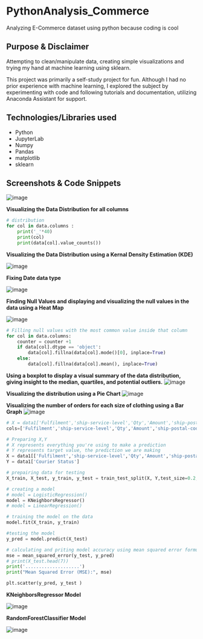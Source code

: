 # PythonAnalysis_Commerce
Analyzing E-Commerce dataset using python because coding is cool

##  Purpose & Disclaimer
Attempting to clean/manipulate data, creating simple visualizations and trying my hand at machine learning using sklearn.

This project was primarily a self-study project for fun. Although I had no prior experience with machine learning, I explored the subject by experimenting with code and following tutorials and documentation, utilizing Anaconda Assistant for support.

## Technologies/Libraries used
   - Python
   - JupyterLab
   - Numpy
   - Pandas
   - matplotlib
   - sklearn

## Screenshots & Code Snippets
![image](https://github.com/user-attachments/assets/bc2acc23-d78e-453f-a651-54d640720774)


**Visualizing the Data Distribution for all columns**
```python
# distribution
for col in data.columns :
    print('_'*40)
    print(col)
    print(data[col].value_counts())
```
**Visualizing the Data Distribution using a Kernal Density Estimation (KDE)**

![image](https://github.com/user-attachments/assets/5aa25624-03d2-4b9f-a768-932e54d34067)


**Fixing Date data type**

![image](https://github.com/user-attachments/assets/209104e6-0d38-4081-a3ac-785011301d73)


**Finding Null Values and displaying and visualizing the null values in the data using a Heat Map**

![image](https://github.com/user-attachments/assets/f1bd56b8-f3d1-4343-b923-8a9b40a56b8e)

```python
# Filling null values with the most common value inside that column
for col in data.columns:
    counter = counter +1 
    if data[col].dtype == 'object':
        data[col].fillna(data[col].mode()[0], inplace=True)
    else:
        data[col].fillna(data[col].mean(), inplace=True)
```

**Using a boxplot to display a visual summary of the data distribution, giving insight to the median, quartiles, and potential outliers.**
![image](https://github.com/user-attachments/assets/4e7361a0-900b-4f41-a918-f68e34cb0db5)

**Visualizing the distribution using a Pie Chart**
![image](https://github.com/user-attachments/assets/9f63a6ac-bd31-4c58-8e77-290f72fed947)


**Visualizing the number of orders for each size of clothing using a Bar Graph**
![image](https://github.com/user-attachments/assets/6de36d9f-eb3e-4897-888c-ad12c179c41e)


```python
# X = data1['Fulfilment','ship-service-level','Qty','Amount','ship-postal-code','B2B','Month'] 
cols=['Fulfilment','ship-service-level','Qty','Amount','ship-postal-code','B2B','Month']

# Preparing X,Y 
# X represents everything you're using to make a prediction
# Y represents target value, the prediction we are making
X = data1[['Fulfilment','ship-service-level','Qty','Amount','ship-postal-code','B2B','Month']]
Y = data1['Courier Status'] 

# prepairing data for testing
X_train, X_test, y_train, y_test = train_test_split(X, Y,test_size=0.2, random_state=45)

# creating a model
# model = LogisticRegression()
model = KNeighborsRegressor()
# model = LinearRegression()

# training the model on the data
model.fit(X_train, y_train)

#testing the model
y_pred = model.predict(X_test)

# calculating and priting model accuracy using mean squared error formula
mse = mean_squared_error(y_test, y_pred)
# print(X_test.head(7))
print('....................')
print("Mean Squared Error (MSE):", mse)

plt.scatter(y_pred, y_test )
```
**KNeighborsRegressor Model**

![image](https://github.com/user-attachments/assets/a112b5d0-3fdd-43de-a3e1-7d9f9372b2b3)


**RandomForestClassifier Model**

![image](https://github.com/user-attachments/assets/f1018233-c390-462b-b227-fa6dd553158b)



